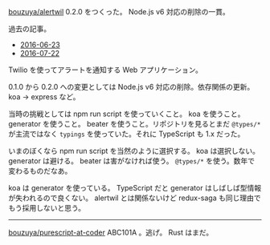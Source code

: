 [bouzuya/alertwil][] 0.2.0 をつくった。 Node.js v6 対応の削除の一貫。

過去の記事。

- [2016-06-23][]
- [2016-07-22][]

Twilio を使ってアラートを通知する Web アプリケーション。

0.1.0 から 0.2.0 への変更としては Node.js v6 対応の削除。依存関係の更新。 koa -> express など。

当時の挑戦としては npm run script を使っていくこと。 koa を使うこと。 generator を使うこと。 beater を使うこと。リポジトリを見るとまだ `@types/*` が主流ではなく `typings` を使っていた。それに TypeScript も 1.x だった。

いまのぼくなら npm run script を当然のように選択する。 koa は選択しない。 generator は避ける。 beater は害がなければ使う。 `@types/*` を使う。数年で変わるものだなあ。

koa は generator を使っている。 TypeScript だと generator はしばしば型情報が失われるので良くない。 alertwil とは関係ないけど redux-saga も同じ理由でもう採用しないと思う。

---

[bouzuya/purescript-at-coder][] ABC101A 。逃げ。 Rust はまだ。

[2016-06-23]: https://blog.bouzuya.net/2016/06/23/
[2016-07-22]: https://blog.bouzuya.net/2016/07/22/
[bouzuya/alertwil]: https://github.com/bouzuya/alertwil
[bouzuya/purescript-at-coder]: https://github.com/bouzuya/purescript-at-coder
